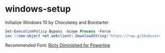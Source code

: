 # windows-setup

Initialize Windows 10 by Chocolatey and Boxstarter

```powershell
Set-ExecutionPolicy Bypass -Scope Process -Force
iex ((new-object net.webclient).DownloadString('https://raw.githubusercontent.com/applejxd/windows-setup/main/deploy.ps1'))
```

Recommended Font: [Ricty Diminished for Powerline](https://github.com/mzyy94/RictyDiminished-for-Powerline)
